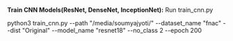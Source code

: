 

**Train CNN Models(ResNet, DenseNet, InceptionNet):** Run train_cnn.py

python3 train_cnn.py --path "/media/soumyajyoti/" --dataset_name "fnac" --dist "Original" --model_name "resnet18" --no_class 2 --epoch 200

